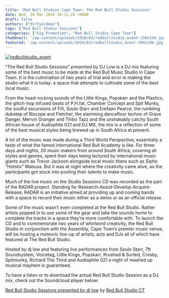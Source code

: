 ```yaml
---
title: 'Red Bull Studios Cape Town: The Red Bull Studio Sessions'
date: Wed, 24 Mar 2010 10:11:25 +0000
draft: false
authors: ["dirtyoldman"]
tags: ["Red Bull Studio Sessions"]
categories: ["Gig Promotion", "Red Bull Studio Cape Town"]
thumbnail: '/wp-content/uploads/2010/03/redbullstudio_event-150x150.jpg'
featured: '/wp-content/uploads/2010/03/redbullstudio_event-304x190.jpg'
---
```


[![](/wp-content/uploads/2010/03/redbullstudio_event-e1269425148752.jpg "redbullstudio_event")](/2010/03/24/red-bull-studios-cape-town-the-red-bull-studio-sessions/redbullstudio_event/)

“The Red Bull Studio Sessions” presented by DJ Low is a DJ mix featuring some of the best music to be made at the Red Bull Music Studio in Cape Town. It is the culmination of two years of trial and error in making the studio what it is today: a space that attempts to cultivate some of the best local music.

From the head-rocking sounds of the Little Kings, Popskarr and the Plastics, the glitch-hop infused beats of P.H.fat, Chamber Concept and Spit Munky, the soulful excursions of Fifi, Soulo Starr and Erefaan Pearce, the rumbling dubstep of Biscope and Fletcher, the slamming dancefloor techno of Grave Danger, Mervin Granger and Thibo Tazz and the unshakably catchy South African house of Audiophile 021 and DJ MX, the mix is a reflection of some of the best musical styles being brewed up in South Africa at present.

A lot of the music was made during a Third World Perspective, essentially a taste of what the famed international Red Bull Academy is like. For three days and nights, 20 music makers from around South Africa, covering all styles and genres, spent their days being lectured by international music giants such as Trevor Jackson alongside local music titans such as Sipho “Hotstix” Mabusa. But it was at night where the creativity came alive, as the participants got stuck into pooling their talents to make music.

Much of the live music on the Studio Sessions CD was recorded as the part of the RADAR project. Standing for Research-Assist-Develop-Acquire-Release, RADAR is an initiative aimed at providing up and coming bands with a space to record their music either as a demo or as an official release.

Some of the music wasn’t even completed at the Red Bull Studio. Rather artists popped in to use some of the gear and take the sounds home to complete the tracks in a space they’re more comfortable with. To launch the CD and to commemorate two years of whirlwind creativity, the Red Bull Studio in conjunction with the Assembly, Cape Town’s premier music venue, will be hosting a meteoric line-up of artists, acts and DJs all of which have featured at The Red Bull Studio.

Hosted by dj low and featuring live performances from Soulo Starr, 7ft Soundsystem, Voicetag, Little Kings, Popskarr, Krushed & Sorted, Crosby, Spitmunky, Richard The Third and Audiophile 021 a night of mashed up musical mayhem is guaranteed.

To have a listen or to download the actual Red Bull Studio Session as a DJ mix, check out the Soundcloud player below:

 [Red Bull Studio Sessions presented by dj low](http://soundcloud.com/red-bull-studio-ct/red-bull-studio-sessions) by [Red Bull Studio CT](http://soundcloud.com/red-bull-studio-ct)